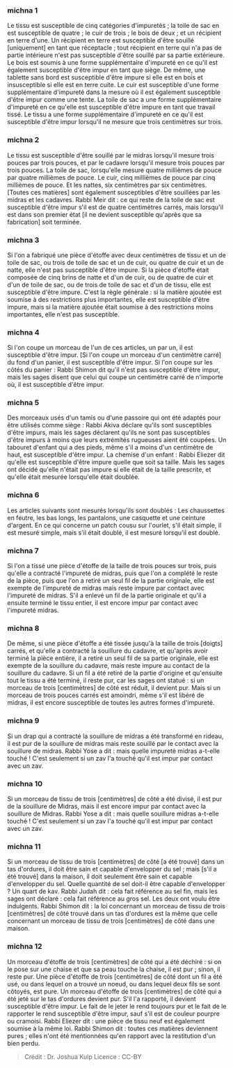 
### michna 1
Le tissu est susceptible de cinq catégories d'impuretés ; la toile de sac en est susceptible de quatre ; le cuir de trois ; le bois de deux ; et un récipient en terre d'une. Un récipient en terre est susceptible d'être souillé [uniquement] en tant que réceptacle ; tout récipient en terre qui n'a pas de partie intérieure n'est pas susceptible d'être souillé par sa partie extérieure. Le bois est soumis à une forme supplémentaire d'impureté en ce qu'il est également susceptible d'être impur en tant que siège. De même, une tablette sans bord est susceptible d'être impure si elle est en bois et insusceptible si elle est en terre cuite. Le cuir est susceptible d'une forme supplémentaire d'impureté dans la mesure où il est également susceptible d'être impur comme une tente. La toile de sac a une forme supplémentaire d'impureté en ce qu'elle est susceptible d'être impure en tant que travail tissé. Le tissu a une forme supplémentaire d'impureté en ce qu'il est susceptible d'être impur lorsqu'il ne mesure que trois centimètres sur trois.

### michna 2
Le tissu est susceptible d'être souillé par le midras lorsqu'il mesure trois pouces par trois pouces, et par le cadavre lorsqu'il mesure trois pouces par trois pouces. La toile de sac, lorsqu'elle mesure quatre millièmes de pouce par quatre millièmes de pouce. Le cuir, cinq millièmes de pouce par cinq millièmes de pouce. Et les nattes, six centimètres par six centimètres. [Toutes ces matières] sont également susceptibles d'être souillées par les midras et les cadavres. Rabbi Meir dit : ce qui reste de la toile de sac est susceptible d'être impur s'il est de quatre centimètres carrés, mais lorsqu'il est dans son premier état [il ne devient susceptible qu'après que sa fabrication] soit terminée.

### michna 3
Si l'on a fabriqué une pièce d'étoffe avec deux centimètres de tissu et un de toile de sac, ou trois de toile de sac et un de cuir, ou quatre de cuir et un de natte, elle n'est pas susceptible d'être impure. Si la pièce d'étoffe était composée de cinq brins de natte et d'un de cuir, ou de quatre de cuir et d'un de toile de sac, ou de trois de toile de sac et d'un de tissu, elle est susceptible d'être impure. C'est la règle générale : si la matière ajoutée est soumise à des restrictions plus importantes, elle est susceptible d'être impure, mais si la matière ajoutée était soumise à des restrictions moins importantes, elle n'est pas susceptible.

### michna 4
Si l'on coupe un morceau de l'un de ces articles, un par un, il est susceptible d'être impur. [Si l'on coupe un morceau d'un centimètre carré] du fond d'un panier, il est susceptible d'être impur. Si l'on coupe sur les côtés du panier : Rabbi Shimon dit qu'il n'est pas susceptible d'être impur, mais les sages disent que celui qui coupe un centimètre carré de n'importe où, il est susceptible d'être impur.

### michna 5
Des morceaux usés d'un tamis ou d'une passoire qui ont été adaptés pour être utilisés comme siège : Rabbi Akiva déclare qu'ils sont susceptibles d'être impurs, mais les sages déclarent qu'ils ne sont pas susceptibles d'être impurs à moins que leurs extrémités rugueuses aient été coupées. Un tabouret d'enfant qui a des pieds, même s'il a moins d'un centimètre de haut, est susceptible d'être impur. La chemise d'un enfant : Rabbi Eliezer dit qu'elle est susceptible d'être impure quelle que soit sa taille. Mais les sages ont décidé qu'elle n'était pas impure si elle était de la taille prescrite, et qu'elle était mesurée lorsqu'elle était doublée.

### michna 6
Les articles suivants sont mesurés lorsqu'ils sont doublés : Les chaussettes en feutre, les bas longs, les pantalons, une casquette et une ceinture d'argent. En ce qui concerne un patch cousu sur l'ourlet, s'il était simple, il est mesuré simple, mais s'il était doublé, il est mesuré lorsqu'il est doublé.

### michna 7
Si l'on a tissé une pièce d'étoffe de la taille de trois pouces sur trois, puis qu'elle a contracté l'impureté de midras, puis que l'on a complété le reste de la pièce, puis que l'on a retiré un seul fil de la partie originale, elle est exempte de l'impureté de midras mais reste impure par contact avec l'impureté de midras. S'il a enlevé un fil de la partie originale et qu'il a ensuite terminé le tissu entier, il est encore impur par contact avec l'impureté midras.

### michna 8
De même, si une pièce d'étoffe a été tissée jusqu'à la taille de trois [doigts] carrés, et qu'elle a contracté la souillure du cadavre, et qu'après avoir terminé la pièce entière, il a retiré un seul fil de sa partie originale, elle est exempte de la souillure du cadavre, mais reste impure au contact de la souillure du cadavre. Si un fil a été retiré de la partie d'origine et qu'ensuite tout le tissu a été terminé, il reste pur, car les sages ont statué : si un morceau de trois [centimètres] de côté est réduit, il devient pur. Mais si un morceau de trois pouces carrés est amoindri, même s'il est libéré de midras, il est encore susceptible de toutes les autres formes d'impureté.

### michna 9
Si un drap qui a contracté la souillure de midras a été transformé en rideau, il est pur de la souillure de midras mais reste souillé par le contact avec la souillure de midras. Rabbi Yose a dit : mais quelle impureté midras a-t-elle touché ! C'est seulement si un zav l'a touché qu'il est impur par contact avec un zav.

### michna 10
Si un morceau de tissu de trois [centimètres] de côté a été divisé, il est pur de la souillure de Midras, mais il est encore impur par contact avec la souillure de Midras. Rabbi Yose a dit : mais quelle souillure midras a-t-elle touché ! C'est seulement si un zav l'a touché qu'il est impur par contact avec un zav.

### michna 11
Si un morceau de tissu de trois [centimètres] de côté [a été trouvé] dans un tas d'ordures, il doit être sain et capable d'envelopper du sel ; mais [s'il a été trouvé] dans la maison, il doit seulement être sain et capable d'envelopper du sel. Quelle quantité de sel doit-il être capable d'envelopper ? Un quart de kav. Rabbi Judah dit : cela fait référence au sel fin, mais les sages ont déclaré : cela fait référence au gros sel. Les deux ont voulu être indulgents. Rabbi Shimon dit : la loi concernant un morceau de tissu de trois [centimètres] de côté trouvé dans un tas d'ordures est la même que celle concernant un morceau de tissu de trois [centimètres] de côté dans une maison.

### michna 12
Un morceau d'étoffe de trois [centimètres] de côté qui a été déchiré : si on le pose sur une chaise et que sa peau touche la chaise, il est pur ; sinon, il reste pur. Une pièce d'étoffe de trois [centimètres] de côté dont un fil a été usé, ou dans lequel on a trouvé un noeud, ou dans lequel deux fils se sont côtoyés, est pure. Un morceau d'étoffe de trois [centimètres] de côté qui a été jeté sur le tas d'ordures devient pur. S'il l'a rapporté, il devient susceptible d'être impur. Le fait de le jeter le rend toujours pur et le fait de le rapporter le rend susceptible d'être impur, sauf s'il est de couleur pourpre ou cramoisi. Rabbi Eliezer dit : une pièce de tissu neuf est également soumise à la même loi. Rabbi Shimon dit : toutes ces matières deviennent pures ; elles n'ont été mentionnées qu'en rapport avec la restitution d'un bien perdu.

>Crédit : Dr. Joshua Kulp
>Licence : CC-BY